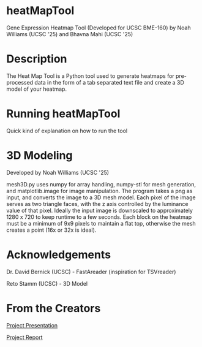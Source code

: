 # heatMapTool
Gene Expression Heatmap Tool (Developed for UCSC BME-160) by Noah Williams (UCSC '25) and Bhavna Mahi (UCSC '25)

# Description 
The Heat Map Tool is a Python tool used to generate heatmaps for pre-processed data in the form of a tab separated text file and create a 3D model of your heatmap.

# Running heatMapTool
Quick kind of explanation on how to run the tool

# 3D Modeling
Developed by Noah Williams (UCSC '25)

mesh3D.py uses numpy for array handling, numpy-stl for mesh generation, and matplotlib.image for image manipulation. The program takes a png as input, and converts the image to a 3D mesh model. Each pixel of the image serves as two triangle faces, with the z axis controlled by the luminance value of that pixel. Ideally the input image is downscaled to approximately 1280 x 720 to keep runtime to a few seconds. Each block on the heatmap must be a minimum of 9x9 pixels to maintain a flat top, otherwise the mesh creates a point (16x or 32x is ideal).

# Acknowledgements 
Dr. David Bernick (UCSC) - FastAreader (inspiration for TSVreader)

Reto Stamm (UCSC) - 3D Model

# From the Creators
[Project Presentation](https://docs.google.com/presentation/d/1-0XLzpBCIC0Vlrad1KpUzddQMG5pUpMVwSKTYu1px6A/edit?usp=sharing)

[Project Report](https://docs.google.com/document/d/1b20teRT3hwaOq0Uu5fxLqieKzpSzDW34BWp42YyDRzc/edit?usp=sharing)
